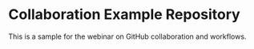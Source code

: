 # Collaboration Example Repository

This is a sample for the webinar on GitHub collaboration and workflows.
